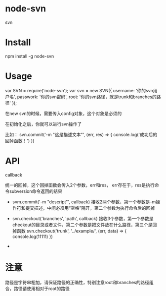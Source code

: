 # node-svn
svn


# Install

npm install -g node-svn

# Usage

var SVN = require('node-svn');
var svn = new SVN({
	username: '你的svn用户名',
	passwork: '你的svn密码',
	root: '你的svn路径，就是trunk和branches的路径'
});

在new svn的时候，需要传入config对象，这个对象是必须的

在初始化之后，你就可以进行svn操作了

比如： 
	svn.commit('-m "这是描述文本"', (err, res) => {
		console.log('成功后的回掉函数！')
	})

# API

callback

统一的回掉，这个回掉函数会传入2个参数，err和res， err存在于，res是执行命令subversion命令返回的结果

- svm.commit('-m "descript"', callback)
接收2两个参数，第一个参数是-m操作符和提交描述，中间必须用“空格”隔开，第二个参数为执行命令后的回掉

- svn.checkout('branches', 'path', callback)
接收3个参数，第一个参数是checkout的目录或者文件，第二个参数是把文件放在什么路径，第三个是回掉函数
svn.checkout('trunk', '../example/', (err, data) => {
	console.log(11111)
})

-




# 注意
路径是字符串相加，请保证路径的正确性，特别注意root和branches的路径组合，路径请使用相对于root的路径